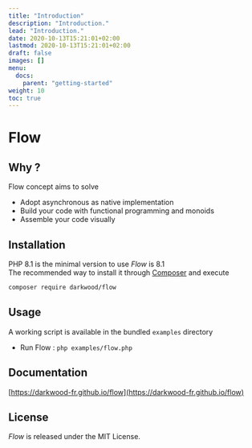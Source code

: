 ```yaml
---
title: "Introduction"
description: "Introduction."
lead: "Introduction."
date: 2020-10-13T15:21:01+02:00
lastmod: 2020-10-13T15:21:01+02:00
draft: false
images: []
menu:
  docs:
    parent: "getting-started"
weight: 10
toc: true
---
```


# Flow

## Why ?

Flow concept aims to solve

- Adopt asynchronous as native implementation
- Build your code with functional programming and monoids
- Assemble your code visually

## Installation

PHP 8.1 is the minimal version to use _Flow_ is 8.1  
The recommended way to install it through [Composer](http://getcomposer.org/) and execute

```bash
composer require darkwood/flow
```

## Usage

A working script is available in the bundled `examples` directory

- Run Flow : `php examples/flow.php`

## Documentation

[https://darkwood-fr.github.io/flow](https://darkwood-fr.github.io/flow)

## License

_Flow_ is released under the MIT License.
